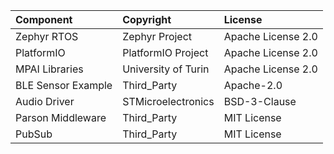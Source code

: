 | Component                                | Copyright            | License             |
|:---------                                |:-------              |:--------------------|
| Zephyr RTOS                              | Zephyr Project       | Apache License 2.0  |
| PlatformIO                               | PlatformIO Project   | Apache License 2.0   |
| MPAI Libraries                           | University of Turin  | Apache License 2.0  |
| BLE Sensor Example                       | Third_Party          | Apache-2.0          |
| Audio Driver                             | STMicroelectronics   | BSD-3-Clause        |
| Parson Middleware                        | Third_Party          | MIT License         |
| PubSub                                   | Third_Party          | MIT License         |